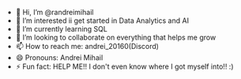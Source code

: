 - 👋 Hi, I’m @randreimihail
- 👀 I’m interested ii get started in Data Analytics and AI
- 🌱 I’m currently learning SQL 
- 💞️ I’m looking to collaborate on everything that helps me grow
- 📫 How to reach me: andrei_20160(Discord)
- 😄 Pronouns: Andrei Mihail
- ⚡ Fun fact: HELP ME!! I don't even know where I got myself into!! :)

<!---
randreimihail/randreimihail is a ✨ special ✨ repository because its `README.md` (this file) appears on your GitHub profile.
You can click the Preview link to take a look at your changes.
--->
